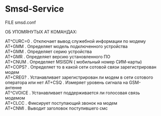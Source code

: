 # Smsd-Service
FILE smsd.conf

ОБ УПОМЯНУТЫХ AT КОМАНДАХ:                                                                

AT^CURC=0   .    Отключает вывод служебной информации по модему                           
AT+GMM      .    Определяет модель подключенного устройства                               
AT+GMM      .    Определяет серию устройства                                              
AT+GMR      .    Определяет версию установленного ПО                                     
AT+CNUM     .    Определяет MSISDN ( мобильный номер СИМ-карты)                           
AT+COPS?    .    Определяет то в какой сети сотовой связи зарегистрирован модем           
AT+CREG?    .    Устанавливает зарегистрирован ли модем в сети сотового оператора или нет 
AT+CSQ      .    Измеряет уровень сигнала на GSM-антенне                                  
AT^CVOICE   .    Устанавливает поддерживается ли голосовая связь модемом                  
AT+CLCC     .    Фиксирует поступающий звонок на модем                                    
AT+CNMI     .    Выводит заголовок поступившего смс                                       


